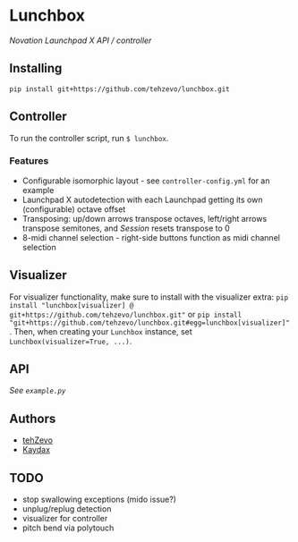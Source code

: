 # Lunchbox
*Novation Launchpad X API / controller*

## Installing
`pip install git+https://github.com/tehzevo/lunchbox.git`

## Controller
To run the controller script, run `$ lunchbox`.

### Features
* Configurable isomorphic layout - see `controller-config.yml` for an example
* Launchpad X autodetection with each Launchpad getting its own (configurable) octave offset
* Transposing: up/down arrows transpose octaves, left/right arrows transpose semitones, and *Session* resets transpose to 0
* 8-midi channel selection - right-side buttons function as midi channel selection

## Visualizer
For visualizer functionality, make sure to install with the visualizer extra:
`pip install "lunchbox[visualizer] @ git+https://github.com/tehzevo/lunchbox.git"` or 
`pip install "git+https://github.com/tehzevo/lunchbox.git#egg=lunchbox[visualizer]"`.
Then, when creating your `Lunchbox` instance, set `Lunchbox(visualizer=True, ...)`.

## API
*See `example.py`*

## Authors
* [tehZevo](https://github.com/tehZevo)
* [Kaydax](https://github.com/Kaydax)

## TODO
- stop swallowing exceptions (mido issue?)
- unplug/replug detection
- visualizer for controller
- pitch bend via polytouch